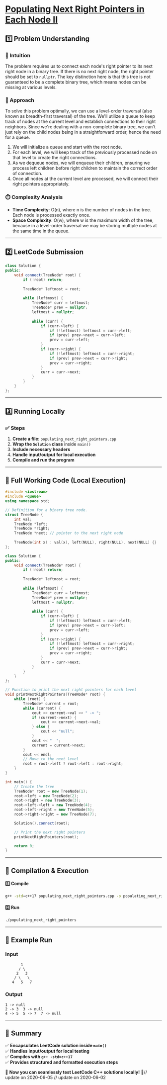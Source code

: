 # **[Populating Next Right Pointers in Each Node II](https://leetcode.com/problems/populating-next-right-pointers-in-each-node-ii/description/)**  

## **1️⃣ Problem Understanding**  
### **📌 Intuition**  
The problem requires us to connect each node's right pointer to its next right node in a binary tree. If there is no next right node, the right pointer should be set to `nullptr`. The key distinction here is that this tree is not guaranteed to be a complete binary tree, which means nodes can be missing at various levels.

### **🚀 Approach**  
To solve this problem optimally, we can use a level-order traversal (also known as breadth-first traversal) of the tree. We'll utilize a queue to keep track of nodes at the current level and establish connections to their right neighbors. Since we're dealing with a non-complete binary tree, we can't just rely on the child nodes being in a straightforward order, hence the need for a queue.

1. We will initialize a queue and start with the root node.
2. For each level, we will keep track of the previously processed node on that level to create the right connections.
3. As we dequeue nodes, we will enqueue their children, ensuring we process left children before right children to maintain the correct order of connection.
4. Once all nodes at the current level are processed, we will connect their right pointers appropriately.

### **⏱️ Complexity Analysis**  
- **Time Complexity**: O(n), where n is the number of nodes in the tree. Each node is processed exactly once.
- **Space Complexity**: O(w), where w is the maximum width of the tree, because in a level-order traversal we may be storing multiple nodes at the same time in the queue.

---  

## **2️⃣ LeetCode Submission**  
```cpp
class Solution {
public:
    void connect(TreeNode* root) {
        if (!root) return;
        
        TreeNode* leftmost = root;
        
        while (leftmost) {
            TreeNode* curr = leftmost;
            TreeNode* prev = nullptr;
            leftmost = nullptr;
            
            while (curr) {
                if (curr->left) {
                    if (!leftmost) leftmost = curr->left;
                    if (prev) prev->next = curr->left;
                    prev = curr->left;
                }
                if (curr->right) {
                    if (!leftmost) leftmost = curr->right;
                    if (prev) prev->next = curr->right;
                    prev = curr->right;
                }
                curr = curr->next;
            }
        }
    }
};
```  

---  

## **3️⃣ Running Locally**  
### **✅ Steps**  
1. **Create a file**: `populating_next_right_pointers.cpp`  
2. **Wrap the `Solution` class** inside `main()`  
3. **Include necessary headers**  
4. **Handle input/output for local execution**  
5. **Compile and run the program**  

---  

## **📝 Full Working Code (Local Execution)**  
```cpp
#include <iostream>
#include <queue>
using namespace std;

// Definition for a binary tree node.
struct TreeNode {
    int val;
    TreeNode *left;
    TreeNode *right;
    TreeNode *next; // pointer to the next right node
    
    TreeNode(int x) : val(x), left(NULL), right(NULL), next(NULL) {}
};

class Solution {
public:
    void connect(TreeNode* root) {
        if (!root) return;
        
        TreeNode* leftmost = root;
        
        while (leftmost) {
            TreeNode* curr = leftmost;
            TreeNode* prev = nullptr;
            leftmost = nullptr;
            
            while (curr) {
                if (curr->left) {
                    if (!leftmost) leftmost = curr->left;
                    if (prev) prev->next = curr->left;
                    prev = curr->left;
                }
                if (curr->right) {
                    if (!leftmost) leftmost = curr->right;
                    if (prev) prev->next = curr->right;
                    prev = curr->right;
                }
                curr = curr->next;
            }
        }
    }
};

// Function to print the next right pointers for each level
void printNextRightPointers(TreeNode* root) {
    while (root) {
        TreeNode* current = root;
        while (current) {
            cout << current->val << " -> ";
            if (current->next) {
                cout << current->next->val;
            } else {
                cout << "null";
            }
            cout << "  ";
            current = current->next;
        }
        cout << endl;
        // Move to the next level
        root = root->left ? root->left : root->right;
    }
}

int main() {
    // Create the tree
    TreeNode* root = new TreeNode(1);
    root->left = new TreeNode(2);
    root->right = new TreeNode(3);
    root->left->left = new TreeNode(4);
    root->left->right = new TreeNode(5);
    root->right->right = new TreeNode(7);

    Solution().connect(root);

    // Print the next right pointers
    printNextRightPointers(root);

    return 0;
}
```  

---  

## **🔧 Compilation & Execution**  
#### **1️⃣ Compile**  
```bash
g++ -std=c++17 populating_next_right_pointers.cpp -o populating_next_right_pointers
```  

#### **2️⃣ Run**  
```bash
./populating_next_right_pointers
```  

---  

## **🎯 Example Run**  
### **Input**  
```
       1
      / \
     2   3
    / \   \
   4   5   7
```  
### **Output**  
```
1 -> null  
2 -> 3  3 -> null  
4 -> 5  5 -> 7  7 -> null  
```  

---  

## **📌 Summary**  
✅ **Encapsulates LeetCode solution inside `main()`**  
✅ **Handles input/output for local testing**  
✅ **Compiles with `g++ -std=c++17`**  
✅ **Provides structured and formatted execution steps**  

🚀 **Now you can seamlessly test LeetCode C++ solutions locally!** 🚀// update on 2020-06-05
// update on 2020-06-02
